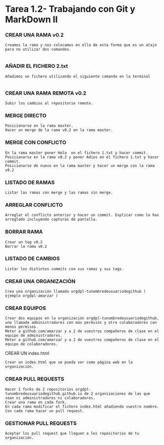 # Tarea 1.2- Trabajando con Git y MarkDown II

### CREAR UNA RAMA  v0.2

    Creamos la rama y nos colocamos en ella de esta forma que es un atajo para no utilizar dos comandos.

<img src="">

### AÑADIR  EL FICHERO 2.txt  

    Añadimos un fichero utilizando el siguiente comando en la terminal
    
<img src="">

### CREAR UNA RAMA REMOTA v0.2 

    Subir los cambios al repositorio remoto.

### MERGE DIRECTO 

    Posicionarse en la rama master.
    Hacer un merge de la rama v0.2 en la rama master.

### MERGE CON CONFLICTO 

    En la rama master poner Hola  en el fichero 1.txt y hacer commit.
    Posicionarse en la rama v0.2 y poner Adios en el fichero 1.txt y hacer commit.
    Posicionarse de nuevo en la rama master y hacer un merge con la rama v0.2

### LISTADO DE RAMAS 

    Listar las ramas con merge y las ramas sin merge.

### ARREGLAR  CONFLICTO 

    Arreglar el conflicto anterior y hacer un commit. Explicar como lo has arreglado incluyendo capturas de pantalla.

### BORRAR RAMA 

    Crear un tag v0.2
    Borrar la rama v0.2

### LISTADO DE CAMBIOS 

    Listar los distintos commits con sus ramas y sus tags.

### CREAR UNA ORGANIZACIÓN 

    Crea una organización llamada orgdpl-tunombredeusuariodegithub ( ejemplo orgdpl-amarzar )

### CREAR EQUIPOS 

    Crear dos equipos en la organización orgdpl-tunombredeusuariodegithub, uno llamado administradores con más permisos y otro colaboradores con menos permisos.
    Meter a github.com/amarzar y a 2 de vuestros compañeros de clase en el equipo de administradores.
    Meter a github.com/amarzar y a 2 de vuestros compañeros de clase en el equipo de colaboradores.

CREAR UN index.html

    Crear un index.html que se pueda ver como página web en la organización.

### CREAR PULL REQUESTS

    Hacer 2 forks de 2 repositorios orgdpl-tunombredeusuariodegithub.github.io de 2 organizaciones de las que sean ni administradores ni colaboradores.
    Crear una rama en cada fork.
    En cada rama modificar el fichero index.html añadiendo vuestro nombre.
    Con cada rama hacer un pull request.

### GESTIONAR PULL REQUESTS

    Aceptar los pull request que lleguen a los repositorios de tu organización.